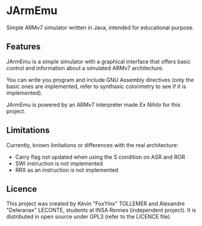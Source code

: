 # JArmEmu
Simple ARMv7 simulator written in Java, intended for educational purpose.

## Features
JArmEmu is a simple simulator with a graphical interface that offers basic control and information about a simulated
ARMv7 architecture.

You can write you program and include GNU Assembly directives (only the basic ones are implemented, refer to synthaxic
colorimetry to see if it is implemented).

JArmEmu is powered by an ARMv7 interpreter made *Ex Nihilo* for this project.

## Limitations
Currently, known limitations or differences with the real architecture:
- Carry flag not updated when using the S condition on ASR and ROR
- SWI instruction is not implemented
- RRX as an instruction is not implemented

## Licence
This project was created by Kévin "FoxYinx" TOLLEMER and Alexandre "Deleranax" LECONTE, students at INSA Rennes (independent
project). It is distributed in open source under GPL3 (refer to the LICENCE file).